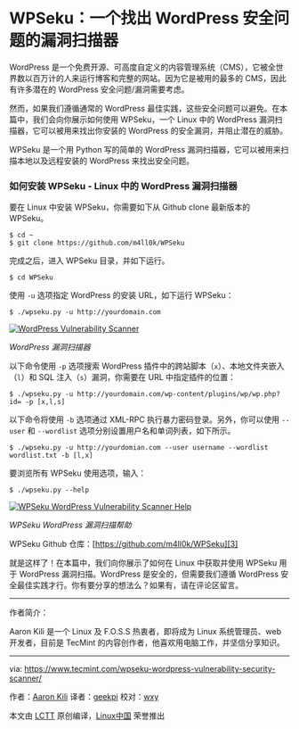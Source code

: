 WPSeku：一个找出 WordPress 安全问题的漏洞扫描器
============================================================

WordPress 是一个免费开源、可高度自定义的内容管理系统（CMS），它被全世界数以百万计的人来运行博客和完整的网站。因为它是被用的最多的 CMS，因此有许多潜在的 WordPress 安全问题/漏洞需要考虑。

然而，如果我们遵循通常的 WordPress 最佳实践，这些安全问题可以避免。在本篇中，我们会向你展示如何使用 WPSeku，一个 Linux 中的 WordPress 漏洞扫描器，它可以被用来找出你安装的 WordPress 的安全漏洞，并阻止潜在的威胁。

WPSeku 是一个用 Python 写的简单的 WordPress 漏洞扫描器，它可以被用来扫描本地以及远程安装的 WordPress 来找出安全问题。

### 如何安装 WPSeku - Linux 中的 WordPress 漏洞扫描器

要在 Linux 中安装 WPSeku，你需要如下从 Github clone 最新版本的 WPSeku。

```
$ cd ~
$ git clone https://github.com/m4ll0k/WPSeku
```

完成之后，进入 WPSeku 目录，并如下运行。

```
$ cd WPSeku
```

使用 `-u` 选项指定 WordPress 的安装 URL，如下运行 WPSeku：

```
$ ./wpseku.py -u http://yourdomain.com 
```

[![WordPress Vulnerability Scanner](https://www.tecmint.com/wp-content/uploads/2017/05/WordPress-Vulnerability-Scanner.png)][1] 

*WordPress 漏洞扫描器*

以下命令使用 `-p` 选项搜索 WordPress 插件中的跨站脚本（`x`）、本地文件夹嵌入（`l`）和 SQL 注入（`s`）漏洞，你需要在 URL 中指定插件的位置：

```
$ ./wpseku.py -u http://yourdomain.com/wp-content/plugins/wp/wp.php?id= -p [x,l,s]
```

以下命令将使用 `-b` 选项通过 XML-RPC 执行暴力密码登录。另外，你可以使用 `--user` 和 `--wordlist` 选项分别设置用户名和单词列表，如下所示。

```
$ ./wpseku.py -u http://yourdomian.com --user username --wordlist wordlist.txt -b [l,x]   
```

要浏览所有 WPSeku 使用选项，输入：

```
$ ./wpseku.py --help
```

[![WPSeku WordPress Vulnerability Scanner Help](https://www.tecmint.com/wp-content/uploads/2017/05/WPSeku-WordPress-Vulnerability-Scanner-Help.png)][2] 

*WPSeku WordPress 漏洞扫描帮助*

WPSeku Github 仓库：[https://github.com/m4ll0k/WPSeku][3]

就是这样了！在本篇中，我们向你展示了如何在 Linux 中获取并使用 WPSeku 用于 WordPress 漏洞扫描。WordPress 是安全的，但需要我们遵循 WordPress 安全最佳实践才行。你有要分享的想法么？如果有，请在评论区留言。


--------------------------------------------------------------------------------

作者简介：

Aaron Kili 是一个 Linux 及 F.O.S.S 热衷者，即将成为 Linux 系统管理员、web 开发者，目前是 TecMint 的内容创作者，他喜欢用电脑工作，并坚信分享知识。

------------------

via: https://www.tecmint.com/wpseku-wordpress-vulnerability-security-scanner/

作者：[Aaron Kili][a]
译者：[geekpi](https://github.com/geekpi)
校对：[wxy](https://github.com/wxy)

本文由 [LCTT](https://github.com/LCTT/TranslateProject) 原创编译，[Linux中国](https://linux.cn/) 荣誉推出

[a]:https://www.tecmint.com/author/aaronkili/
[1]:https://www.tecmint.com/wp-content/uploads/2017/05/WordPress-Vulnerability-Scanner.png
[2]:https://www.tecmint.com/wp-content/uploads/2017/05/WPSeku-WordPress-Vulnerability-Scanner-Help.png
[3]:https://github.com/m4ll0k/WPSeku
[4]:https://www.tecmint.com/wpseku-wordpress-vulnerability-security-scanner/#
[5]:https://www.tecmint.com/wpseku-wordpress-vulnerability-security-scanner/#
[6]:https://www.tecmint.com/wpseku-wordpress-vulnerability-security-scanner/#
[7]:https://www.tecmint.com/wpseku-wordpress-vulnerability-security-scanner/#
[8]:https://www.tecmint.com/wpseku-wordpress-vulnerability-security-scanner/#comments
[9]:https://www.tecmint.com/author/aaronkili/
[10]:https://www.tecmint.com/10-useful-free-linux-ebooks-for-newbies-and-administrators/
[11]:https://www.tecmint.com/free-linux-shell-scripting-books/
